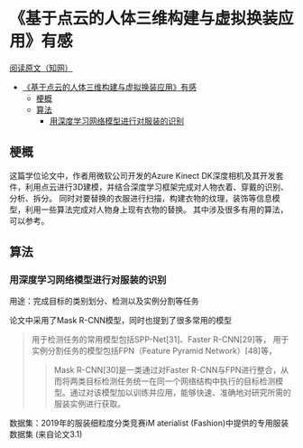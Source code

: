 # 《基于点云的人体三维构建与虚拟换装应用》有感

[阅读原文（知网）](https://kns.cnki.net/reader/review?invoice=U24LqXbFWNRggdqf5ZNdL1rYyDvrwOpAPTeGJZL%2FLI1798sDiXyxrBRRO42eZSaznmtP%2BM%2B79OfiY95evFq5%2FFs2oQCb0mMkhHbxQGuB6Aq3UGUCMVsbagzYdIE7AcFF3jxyqddAeeVcTQPscnlzNZbzHXoiiHol8ql7%2Bh6QiTw%3D&platform=NZKPT&product=CMFD&filename=1021901938.nh&tablename=cmfd202201&type=DISSERTATION&scope=trial&cflag=overlay&dflag=&pages=&language=CHS&trial=&nonce=80705CE9555D48D3B33E9EE80781439F)

<!-- @import "[TOC]" {cmd="toc" depthFrom=1 depthTo=6 orderedList=false} -->

<!-- code_chunk_output -->

- [《基于点云的人体三维构建与虚拟换装应用》有感](#基于点云的人体三维构建与虚拟换装应用有感)
  - [梗概](#梗概)
  - [算法](#算法)
    - [用深度学习网络模型进行对服装的识别](#用深度学习网络模型进行对服装的识别)

<!-- /code_chunk_output -->

## 梗概

这篇学位论文中，作者用微软公司开发的Azure Kinect DK深度相机及其开发套件，利用点云进行3D建模，并结合深度学习框架完成对人物衣着、穿戴的识别、分析、拆分。
同时对要替换的衣服进行扫描，构建衣物的纹理，装饰等信息模型，利用一些算法完成对人物身上现有衣物的替换。
其中涉及很多有用的算法，可以参考。

## 算法

### 用深度学习网络模型进行对服装的识别

用途：完成目标的类别划分、检测以及实例分割等任务

论文中采用了Mask R-CNN模型，同时也提到了很多常用的模型

> 用于检测任务的常用模型包括SPP-Net[31]、Faster R-CNN[29]等，
> 用于实例分割任务的模型包括FPN（Feature Pyramid Network）[48]等，
>> Mask R-CNN[30]是一类通过对Faster R-CNN与FPN进行整合，从而将两类目标检测任务统一在同一个网络结构中执行的目标检测模型。通过对该模型加以训练并应用，能够快速、准确地对研究所需的服装实例进行获取。

数据集：2019年的服装细粒度分类竞赛iM aterialist (Fashion)中提供的专用服装数据集
(来自论文3.1)

